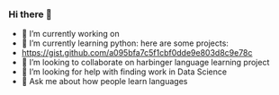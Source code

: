 ### Hi there 👋

- 🔭 I’m currently working on 
- 🌱 I’m currently learning python: here are some projects:
- https://gist.github.com/a095bfa7c5f1cbf0dde9e803d8c9e78c
- 👯 I’m looking to collaborate on harbinger language learning project
- 🤔 I’m looking for help with finding work in Data Science
- 💬 Ask me about how people learn languages
<!--
**prestonfrasch/prestonfrasch** is a ✨ _special_ ✨ repository because its `README.md` (this file) appears on your GitHub profile.

-->
